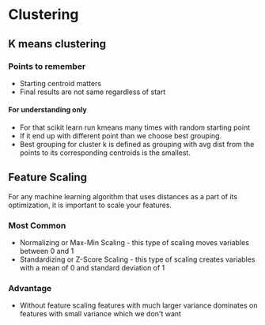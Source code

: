 # Clustering

## K means clustering

### Points to remember
* Starting centroid matters
* Final results are not same regardless of start

#### For understanding only 
* For that scikit learn run kmeans many times with random starting point
* If it end up with different point than we choose best grouping. 
* Best grouping for cluster k is defined as grouping with avg dist from the points to its corresponding centroids is the smallest.

## Feature Scaling
For any machine learning algorithm that uses distances as a part of its optimization, it is important to scale your features.

### Most Common
* Normalizing or Max-Min Scaling - this type of scaling moves variables between 0 and 1
* Standardizing or Z-Score Scaling - this type of scaling creates variables with a mean of 0 and standard deviation of 1

### Advantage
* Without feature scaling features with much larger variance dominates on features with small variance which we don't want